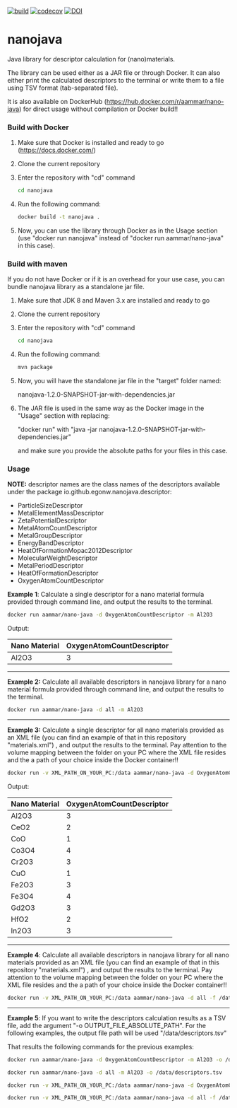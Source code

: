 [![build](https://github.com/egonw/nanojava/actions/workflows/maven.yml/badge.svg)](https://github.com/egonw/nanojava/actions/workflows/maven.yml)
[![codecov](https://codecov.io/gh/egonw/nanojava/branch/master/graph/badge.svg?token=7AGTB9R55I)](https://codecov.io/gh/egonw/nanojava)
[![DOI](https://zenodo.org/badge/16758207.svg)](https://zenodo.org/badge/latestdoi/16758207)

# nanojava

Java library for descriptor calculation for (nano)materials.

The library can be used either as a JAR file or through Docker. It can also either print the calculated descriptors to the terminal or write them to a file using TSV format (tab-separated file).

It is also available on DockerHub (https://hub.docker.com/r/aammar/nano-java) for direct usage without compilation or Docker build!!

### Build with Docker

1. Make sure that Docker is installed and ready to go (https://docs.docker.com/)

2. Clone the current repository

3. Enter the repository with "cd" command

   ```bash
   cd nanojava
   ```

3. Run the following command:

   ```bash
   docker build -t nanojava . 
   ```

4. Now, you can use the library through Docker as in the Usage section (use "docker run nanojava" instead of "docker run aammar/nano-java" in this case).

### Build with maven

If you do not have Docker or if it is an overhead for your use case, you can bundle nanojava library as a standalone jar file.

1. Make sure that JDK 8 and Maven 3.x are installed and ready to go

2. Clone the current repository

3. Enter the repository with "cd" command

   ```bash
   cd nanojava
   ```

3. Run the following command:

   ```bash
   mvn package
   ```

4. Now, you will have the standalone jar file in the "target" folder named: 

   nanojava-1.2.0-SNAPSHOT-jar-with-dependencies.jar

5. The JAR file is used in the same way as the Docker image in the "Usage" section with replacing:

   "docker run" with "java -jar nanojava-1.2.0-SNAPSHOT-jar-with-dependencies.jar"

   and make sure you provide the absolute paths for your files in this case.

### Usage

**NOTE:** descriptor names are the class names of the descriptors available under the package io.github.egonw.nanojava.descriptor:

- ParticleSizeDescriptor
- MetalElementMassDescriptor
- ZetaPotentialDescriptor
- MetalAtomCountDescriptor
- MetalGroupDescriptor
- EnergyBandDescriptor
- HeatOfFormationMopac2012Descriptor
- MolecularWeightDescriptor
- MetalPeriodDescriptor
- HeatOfFormationDescriptor
- OxygenAtomCountDescriptor



**Example 1**: Calculate a single descriptor for a nano material formula provided through command line, and output the results to the terminal.

```bash
docker run aammar/nano-java -d OxygenAtomCountDescriptor -m Al2O3
```

Output:

| Nano Material | OxygenAtomCountDescriptor |
| ------------- | ------------------------- |
| Al2O3         | 3                         |

------

**Example 2:** Calculate all available descriptors in nanojava library for a nano material formula provided through command line, and output the results to the terminal.

```bash
docker run aammar/nano-java -d all -m Al2O3
```

------

**Example 3:**  Calculate a single descriptor for all nano materials provided as an XML file (you can find an example of that in this repository "materials.xml") , and output the results to the terminal. Pay attention to the volume mapping between the folder on your PC where the XML file resides and the a path of your choice inside the Docker container!!

```bash
docker run -v XML_PATH_ON_YOUR_PC:/data aammar/nano-java -d OxygenAtomCountDescriptor -f /data/materials.xml
```

Output:

| Nano Material | OxygenAtomCountDescriptor |
| ------------- | ------------------------- |
| Al2O3         | 3                         |
| CeO2          | 2                         |
| CoO           | 1                         |
| Co3O4         | 4                         |
| Cr2O3         | 3                         |
| CuO           | 1                         |
| Fe2O3         | 3                         |
| Fe3O4         | 4                         |
| Gd2O3         | 3                         |
| HfO2          | 2                         |
| In2O3         | 3                         |

------

**Example 4**:  Calculate all available descriptors in nanojava library for all nano materials provided as an XML file (you can find an example of that in this repository "materials.xml") , and output the results to the terminal. Pay attention to the volume mapping between the folder on your PC where the XML file resides and the a path of your choice inside the Docker container!!

```bash
docker run -v XML_PATH_ON_YOUR_PC:/data aammar/nano-java -d all -f /data/materials.xml
```

------

**Example 5**: If you want to write the descriptors calculation results as a TSV file, add the argument "-o OUTPUT_FILE_ABSOLUTE_PATH". For the following examples, the output file path will be used "/data/descriptors.tsv"

That results the following commands for the previous examples:

```bash
docker run aammar/nano-java -d OxygenAtomCountDescriptor -m Al2O3 -o /data/descriptors.tsv

docker run aammar/nano-java -d all -m Al2O3 -o /data/descriptors.tsv

docker run -v XML_PATH_ON_YOUR_PC:/data aammar/nano-java -d OxygenAtomCountDescriptor -f /data/materials.xml -o /data/descriptors.tsv

docker run -v XML_PATH_ON_YOUR_PC:/data aammar/nano-java -d all -f /data/materials.xml -o /data/descriptors.tsv
```

